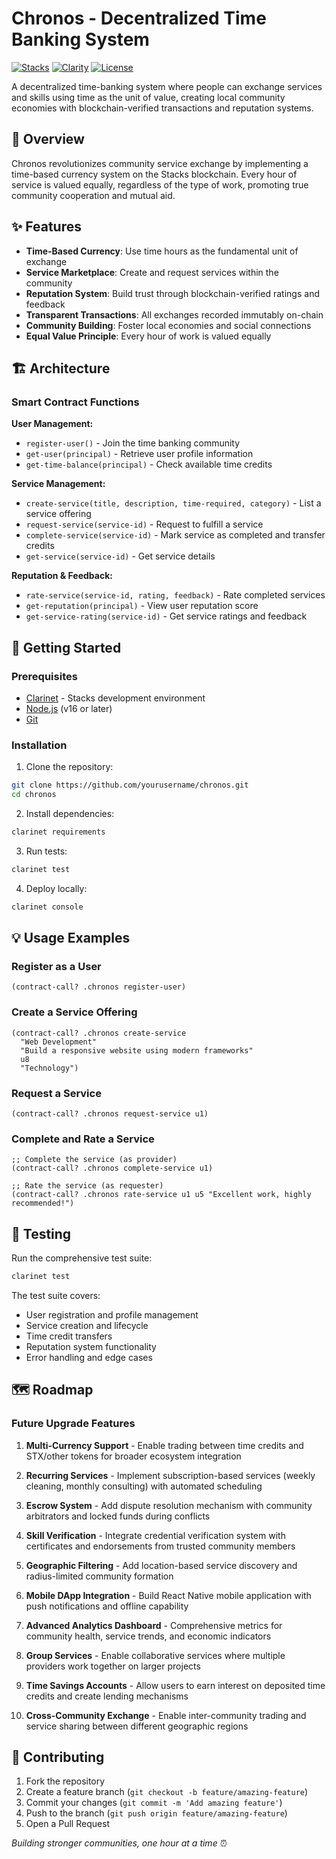 # Chronos - Decentralized Time Banking System

[![Stacks](https://img.shields.io/badge/Stacks-blockchain-purple)](https://stacks.org/)
[![Clarity](https://img.shields.io/badge/Clarity-smart%20contracts-blue)](https://clarity-lang.org/)
[![License](https://img.shields.io/badge/license-MIT-green)](LICENSE)

A decentralized time-banking system where people can exchange services and skills using time as the unit of value, creating local community economies with blockchain-verified transactions and reputation systems.

## 🌟 Overview

Chronos revolutionizes community service exchange by implementing a time-based currency system on the Stacks blockchain. Every hour of service is valued equally, regardless of the type of work, promoting true community cooperation and mutual aid.

## ✨ Features

- **Time-Based Currency**: Use time hours as the fundamental unit of exchange
- **Service Marketplace**: Create and request services within the community
- **Reputation System**: Build trust through blockchain-verified ratings and feedback
- **Transparent Transactions**: All exchanges recorded immutably on-chain
- **Community Building**: Foster local economies and social connections
- **Equal Value Principle**: Every hour of work is valued equally

## 🏗️ Architecture

### Smart Contract Functions

**User Management:**
- `register-user()` - Join the time banking community
- `get-user(principal)` - Retrieve user profile information
- `get-time-balance(principal)` - Check available time credits

**Service Management:**
- `create-service(title, description, time-required, category)` - List a service offering
- `request-service(service-id)` - Request to fulfill a service
- `complete-service(service-id)` - Mark service as completed and transfer credits
- `get-service(service-id)` - Get service details

**Reputation & Feedback:**
- `rate-service(service-id, rating, feedback)` - Rate completed services
- `get-reputation(principal)` - View user reputation score
- `get-service-rating(service-id)` - Get service ratings and feedback

## 🚀 Getting Started

### Prerequisites

- [Clarinet](https://github.com/hirosystems/clarinet) - Stacks development environment
- [Node.js](https://nodejs.org/) (v16 or later)
- [Git](https://git-scm.com/)

### Installation

1. Clone the repository:
```bash
git clone https://github.com/yourusername/chronos.git
cd chronos
```

2. Install dependencies:
```bash
clarinet requirements
```

3. Run tests:
```bash
clarinet test
```

4. Deploy locally:
```bash
clarinet console
```

## 💡 Usage Examples

### Register as a User
```clarity
(contract-call? .chronos register-user)
```

### Create a Service Offering
```clarity
(contract-call? .chronos create-service 
  "Web Development" 
  "Build a responsive website using modern frameworks" 
  u8 
  "Technology")
```

### Request a Service
```clarity
(contract-call? .chronos request-service u1)
```

### Complete and Rate a Service
```clarity
;; Complete the service (as provider)
(contract-call? .chronos complete-service u1)

;; Rate the service (as requester)
(contract-call? .chronos rate-service u1 u5 "Excellent work, highly recommended!")
```

## 🧪 Testing

Run the comprehensive test suite:

```bash
clarinet test
```

The test suite covers:
- User registration and profile management
- Service creation and lifecycle
- Time credit transfers
- Reputation system functionality
- Error handling and edge cases

## 🗺️ Roadmap

### Future Upgrade Features

1. **Multi-Currency Support** - Enable trading between time credits and STX/other tokens for broader ecosystem integration

2. **Recurring Services** - Implement subscription-based services (weekly cleaning, monthly consulting) with automated scheduling

3. **Escrow System** - Add dispute resolution mechanism with community arbitrators and locked funds during conflicts

4. **Skill Verification** - Integrate credential verification system with certificates and endorsements from trusted community members

5. **Geographic Filtering** - Add location-based service discovery and radius-limited community formation

6. **Mobile DApp Integration** - Build React Native mobile application with push notifications and offline capability

7. **Advanced Analytics Dashboard** - Comprehensive metrics for community health, service trends, and economic indicators

8. **Group Services** - Enable collaborative services where multiple providers work together on larger projects

9. **Time Savings Accounts** - Allow users to earn interest on deposited time credits and create lending mechanisms

10. **Cross-Community Exchange** - Enable inter-community trading and service sharing between different geographic regions

## 🤝 Contributing

1. Fork the repository
2. Create a feature branch (`git checkout -b feature/amazing-feature`)
3. Commit your changes (`git commit -m 'Add amazing feature'`)
4. Push to the branch (`git push origin feature/amazing-feature`)
5. Open a Pull Request

*Building stronger communities, one hour at a time* ⏰